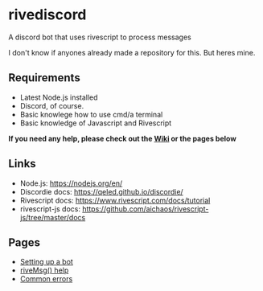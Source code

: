 # rivediscord

A discord bot that uses rivescript to process messages

I don't know if anyones already made a repository for this. But heres mine.

## Requirements

- Latest Node.js installed
- Discord, of course.
- Basic knowlege how to use cmd/a terminal
- Basic knowledge of Javascript and Rivescript

**If you need any help, please check out the [Wiki](https://github.com/freakmoch/rivediscord/wiki) or the pages below**

## Links

- Node.js: https://nodejs.org/en/
- Discordie docs: https://qeled.github.io/discordie/
- Rivescript docs: https://www.rivescript.com/docs/tutorial
- rivescript-js docs: https://github.com/aichaos/rivescript-js/tree/master/docs

## Pages

- [Setting up a bot](bot.html)
- [riveMsg() help](rivemsg.html)
- [Common errors](https://github.com/freakmoch/rivediscord/wiki/Common-errors)


